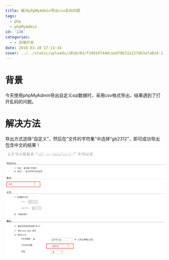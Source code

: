 ```yaml
---
title: 解决phpMyAdmin导出csv乱码问题
tags:
  - php
  - phpMyAdmin
id: '136'
categories:
  - - 后端开发
date: 2018-03-10 17:13:34
cover: ../../static/uploads/2018/03/f349197440ceed70b72a1276b3afa024-1.png
---
```


# 背景

今天使用phpMyAdmin导出自定义sql数据时，采用csv格式导出，结果遇到了打开乱码的问题。

# 解决方法

导出方式选择“自定义”，然后在“文件的字符集”中选择“gb2312”，即可成功导出包含中文的结果！ ![](../static/uploads/2018/03/f349197440ceed70b72a1276b3afa024.png)